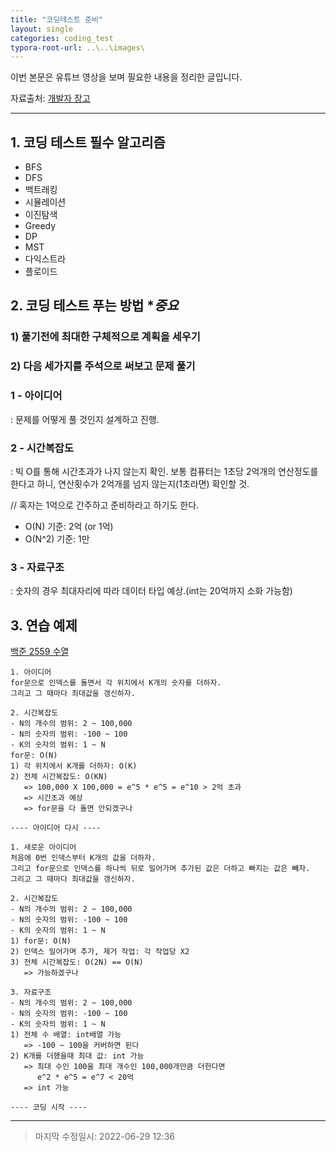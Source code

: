 ```yaml
---
title: "코딩테스트 준비"
layout: single
categories: coding_test
typora-root-url: ..\..\images\
---
```


이번 본문은 유튜브 영상을 보며 필요한 내용을 정리한 글입니다.

자료출처: [개발자 장고](https://youtu.be/pvufY7rK7VA)

------

## 1. 코딩 테스트 필수 알고리즘

- BFS
- DFS
- 백트래킹
- 시뮬레이션
- 이진탐색
- Greedy
- DP
- MST
- 다익스트라
- 플로이드

## 2. 코딩 테스트 푸는 방법 **중요*

### 1) 풀기전에 최대한 구체적으로 계획을 세우기

### 2) 다음 세가지를 주석으로 써보고 문제 풀기

### 1 - 아이디어

: 문제를 어떻게 풀 것인지 설계하고 진행.

### 2 - 시간복잡도

: 빅 O를 통해 시간초과가 나지 않는지 확인. 보통 컴퓨터는 1초당 2억개의 연산정도를 한다고 하니, 연산횟수가 2억개를 넘지 않는지(1초라면) 확인할 것.

// 혹자는 1억으로 간주하고 준비하라고 하기도 한다.

- O(N) 기준: 2억 (or 1억)
- O(N^2) 기준: 1만

### 3 - 자료구조

: 숫자의 경우 최대자리에 따라 데이터 타입 예상.(int는 20억까지 소화 가능함)



## 3. 연습 예제

[백준 2559 수열](https://www.acmicpc.net/problem/2559)

```
1. 아이디어
for문으로 인덱스를 돌면서 각 위치에서 K개의 숫자를 더하자.
그리고 그 때마다 최대값을 갱신하자.

2. 시간복잡도
- N의 개수의 범위: 2 ~ 100,000
- N의 숫자의 범위: -100 ~ 100
- K의 숫자의 범위: 1 ~ N
for문: O(N)
1) 각 위치에서 K개를 더하자: O(K)
2) 전체 시간복잡도: O(KN) 
   => 100,000 X 100,000 = e^5 * e^5 = e^10 > 2억 초과
   => 시간초과 예상
   => for문을 다 돌면 안되겠구나

---- 아이디어 다시 ----

1. 새로운 아이디어
처음에 0번 인덱스부터 K개의 값을 더하자.
그리고 for문으로 인덱스를 하나씩 뒤로 밀어가며 추가된 값은 더하고 빠지는 값은 빼자.
그리고 그 때마다 최대값을 갱신하자.

2. 시간복잡도
- N의 개수의 범위: 2 ~ 100,000
- N의 숫자의 범위: -100 ~ 100
- K의 숫자의 범위: 1 ~ N
1) for문: O(N)
2) 인덱스 밀어가며 추가, 제거 작업: 각 작업당 X2
3) 전체 시간복잡도: O(2N) == O(N)
   => 가능하겠구나

3. 자료구조
- N의 개수의 범위: 2 ~ 100,000
- N의 숫자의 범위: -100 ~ 100
- K의 숫자의 범위: 1 ~ N
1) 전체 수 배열: int배열 가능 
   => -100 ~ 100을 커버하면 된다
2) K개를 더했을때 최대 값: int 가능 
   => 최대 수인 100을 최대 개수인 100,000개만큼 더한다면 
      e^2 * e^5 = e^7 < 20억 
   => int 가능
   
---- 코딩 시작 ----
```

------

> 마지막 수정일시: 2022-06-29 12:36